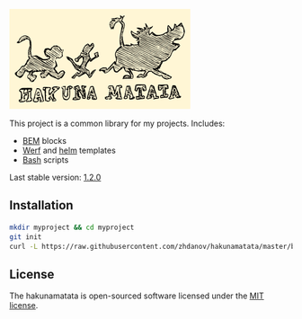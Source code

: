 ![](https://raw.githubusercontent.com/zhdanov/hakunamatata/master/logo/logo-readme.png)

This project is a common library for my projects. Includes:
- [BEM](https://en.bem.info/methodology/) blocks
- [Werf](https://werf.io/) and [helm](https://helm.sh/) templates
- [Bash](https://www.gnu.org/software/bash/) scripts

Last stable version: [1.2.0](https://github.com/zhdanov/hakunamatata/releases/tag/1.2.0)

## Installation
```bash
mkdir myproject && cd myproject
git init
curl -L https://raw.githubusercontent.com/zhdanov/hakunamatata/master/build/build__infect.bash | bash
```

## License
The hakunamatata is open-sourced software licensed under the [MIT license](https://opensource.org/licenses/MIT).
